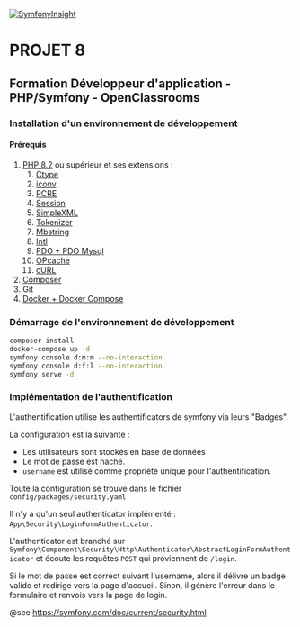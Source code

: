 [![SymfonyInsight](https://insight.symfony.com/projects/85f2c9ca-e2d6-4f6f-9220-2d19f85aa89b/big.svg)](https://insight.symfony.com/projects/85f2c9ca-e2d6-4f6f-9220-2d19f85aa89b)

# PROJET 8
## Formation Développeur d'application - PHP/Symfony - OpenClassrooms

### Installation d'un environnement de développement

#### Prérequis
 1. [PHP 8.2](https://www.php.net/downloads) ou supérieur et ses extensions :
	 1. [Ctype](https://www.php.net/book.ctype)
	 2. [iconv](https://www.php.net/book.iconv)
	 3. [PCRE](https://www.php.net/book.pcre)
	 4. [Session](https://www.php.net/book.session)
	 5. [SimpleXML](https://www.php.net/book.simplexml)
	 6. [Tokenizer](https://www.php.net/book.tokenizer)
	 7. [Mbstring](https://www.php.net/book.mbstring)
	 8. [Intl](https://www.php.net/book.intl)
	 9. [PDO + PDO Mysql](https://www.php.net/book.pdo)
	 10. [OPcache](https://www.php.net/book.opcache)
	 11. [cURL](https://www.php.net/book.curl)
 2. [Composer](https://getcomposer.org/doc/00-intro.md)
 3. Git
 4. [Docker + Docker Compose](https://www.docker.com/)

### Démarrage de l'environnement de développement
```bash
composer install
docker-compose up -d
symfony console d:m:m --no-interaction
symfony console d:f:l --no-interaction
symfony serve -d
```

### Implémentation de l'authentification

L'authentification utilise les authentificators de symfony via leurs "Badges".

La configuration est la suivante :

- Les utilisateurs sont stockés en base de données
- Le mot de passe est haché.
- ``username`` est utilisé comme propriété unique pour l'authentification.

Toute la configuration se trouve dans le fichier ``config/packages/security.yaml``

Il n'y a qu'un seul authenticator implémenté : ``App\Security\LoginFormAuthenticator``.

L'authenticator est branché sur ``Symfony\Component\Security\Http\Authenticator\AbstractLoginFormAuthenticator`` et écoute les requêtes ``POST`` qui proviennent de ``/login``.

Si le mot de passe est correct suivant l'username, alors il délivre un badge valide et redirige vers la page d'accueil. Sinon, il génère l'erreur dans le formulaire et renvois vers la page de login.

@see https://symfony.com/doc/current/security.html
